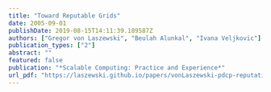 ```yaml
---
title: "Toward Reputable Grids"
date: 2005-09-01
publishDate: 2019-08-15T14:11:39.189587Z
authors: ["Gregor von Laszewski", "Beulah Alunkal", "Ivana Veljkovic"]
publication_types: ["2"]
abstract: ""
featured: false
publication: "*Scalable Computing: Practice and Experience*"
url_pdf: "https://laszewski.github.io/papers/vonLaszewski-pdcp-reputation.pdf"
---
```


